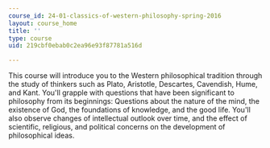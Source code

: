```yaml
---
course_id: 24-01-classics-of-western-philosophy-spring-2016
layout: course_home
title: ''
type: course
uid: 219cbf0ebab0c2ea96e93f87781a516d

---
```

This course will introduce you to the Western philosophical tradition through the study of thinkers such as Plato, Aristotle, Descartes, Cavendish, Hume, and Kant. You'll grapple with questions that have been significant to philosophy from its beginnings: Questions about the nature of the mind, the existence of God, the foundations of knowledge, and the good life. You'll also observe changes of intellectual outlook over time, and the effect of scientific, religious, and political concerns on the development of philosophical ideas.
